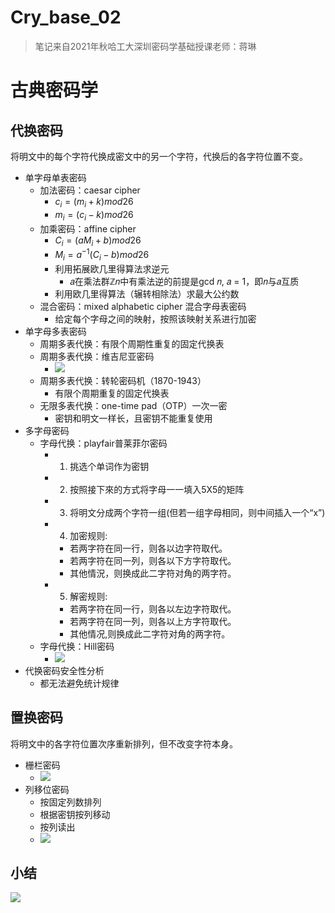 # Cry_base_02

> 笔记来自2021年秋哈工大深圳密码学基础授课老师：蒋琳

# 古典密码学
## 代换密码
将明文中的每个字符代换成密文中的另一个字符，代换后的各字符位置不变。

- 单字母单表密码
    - 加法密码：caesar cipher
        - $c_i=(m_i+k)mod26$
        - $m_i=(c_i-k)mod26$
    - 加乘密码：affine cipher
        - $C_i=(aM_i+b)mod26$
        - $M_i=a^{-1}(C_i-b)mod26$
        - 利用拓展欧几里得算法求逆元
            - 𝑎在乘法群ℤ𝑛中有乘法逆的前提是gcd 𝑛, 𝑎 = 1，即𝑛与𝑎互质
        - 利用欧几里得算法（辗转相除法）求最大公约数
    - 混合密码：mixed alphabetic cipher 混合字母表密码
        - 给定每个字母之间的映射，按照该映射关系进行加密
- 单字母多表密码
    - 周期多表代换：有限个周期性重复的固定代换表
    - 周期多表代换：维吉尼亚密码
        - ![](https://raw.githubusercontent.com/QizhengZou/Drawing_bed/main/20211217100224.png)
    - 周期多表代换：转轮密码机（1870-1943）
        - 有限个周期重复的固定代换表
    - 无限多表代换：one-time pad（OTP）一次一密
        - 密钥和明文一样长，且密钥不能重复使用
- 多字母密码
    - 字母代换：playfair普莱菲尔密码
        - 1. 挑选个单词作为密钥
        - 2. 按照接下來的方式将字母一一填入5X5的矩阵
        - 3. 将明文分成两个字符一组(但若一组字母相同，则中间插入一个“x”)
        - 4. 加密规则:
            - 若两字符在同一行，则各以边字符取代。
            - 若两字符在同一列，则各以下方字符取代。
            - 其他情況，则换成此二字符对角的两字符。
        - 5. 解密规则:
            - 若两字符在同一行，则各以左边字符取代。
            - 若两字符在同一列，则各以上方字符取代。
            - 其他情况,则换成此二字符对角的两字符。
    - 字母代换：Hill密码
        - ![](https://raw.githubusercontent.com/QizhengZou/Drawing_bed/main/20211217101145.png)
- 代换密码安全性分析
    - 都无法避免统计规律
## 置换密码
将明文中的各字符位置次序重新排列，但不改变字符本身。
- 栅栏密码
    - ![](https://raw.githubusercontent.com/QizhengZou/Drawing_bed/main/20211217101452.png)
- 列移位密码
    - 按固定列数排列
    - 根据密钥按列移动
    - 按列读出
    - ![](https://raw.githubusercontent.com/QizhengZou/Drawing_bed/main/20211217101634.png)
## 小结
![](https://raw.githubusercontent.com/QizhengZou/Drawing_bed/main/20211217102428.png)

